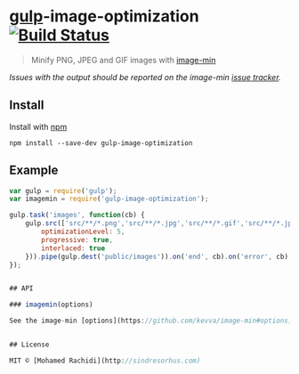 # [gulp](https://github.com/wearefractal/gulp)-image-optimization [![Build Status](https://secure.travis-ci.org/sindresorhus/gulp-imagemin.png?branch=master)](http://travis-ci.org/sindresorhus/gulp-imagemin)

> Minify PNG, JPEG and GIF images with [image-min](https://github.com/kevva/image-min)

*Issues with the output should be reported on the image-min [issue tracker](https://github.com/kevva/image-min/issues).*

## Install

Install with [npm](https://npmjs.org/package/gulp-image-optimization)

```
npm install --save-dev gulp-image-optimization
```


## Example

```js
var gulp = require('gulp');
var imagemin = require('gulp-image-optimization');

gulp.task('images', function(cb) {
    gulp.src(['src/**/*.png','src/**/*.jpg','src/**/*.gif','src/**/*.jpeg']).pipe(imagemin({
        optimizationLevel: 5,
        progressive: true,
        interlaced: true
    })).pipe(gulp.dest('public/images')).on('end', cb).on('error', cb);
});


## API

### imagemin(options)

See the image-min [options](https://github.com/kevva/image-min#options).


## License

MIT © [Mohamed Rachidi](http://sindresorhus.com)
